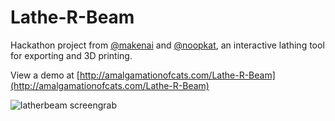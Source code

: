 Lathe-R-Beam
============

Hackathon project from [@makenai](http://twitter.com/makenai) and [@noopkat](http://twitter.com/nookat), an interactive lathing tool for exporting and 3D printing.

View a demo at [http://amalgamationofcats.com/Lathe-R-Beam](http://amalgamationofcats.com/Lathe-R-Beam)

![latherbeam screengrab](http://f.cl.ly/items/2l2G292V1E0M1B1g3g1B/latherbeam.png)
